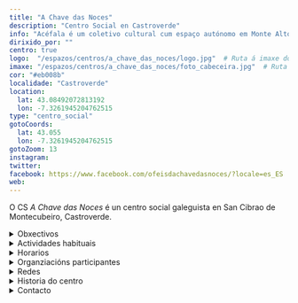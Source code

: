 ```yaml
---
title: "A Chave das Noces"
description: "Centro Social en Castroverde"
info: "Acéfala é um coletivo cultural cum espaço autónomo em Monte Alto (A Corunha)."
dirixido_por: ""
centro: true
logo:  "/espazos/centros/a_chave_das_noces/logo.jpg"  # Ruta á imaxe do logo
imaxe: "/espazos/centros/a_chave_das_noces/foto_cabeceira.jpg"  # Ruta á imaxe de fondo
cor: "#eb008b"
localidade: "Castroverde"
location:
  lat: 43.08492072813192
  lon: -7.3261945204762515
type: "centro_social"
gotoCoords:
  lat: 43.055
  lon: -7.3261945204762515
gotoZoom: 13
instagram:
twitter:
facebook: https://www.facebook.com/ofeisdachavedasnoces/?locale=es_ES
web:
---
```


O CS *A Chave das Noces* é un centro social galeguista en San Cibrao de Montecubeiro, Castroverde.

<details>
  <summary>Obxectivos</summary>
  <ul>
    <li>Obxectivo 1</li>
    <li>Obxectivo 2</li>
    <li>Obxectivo 3</li>
  </ul>
</details>

<details>
  <summary>Actividades habituais</summary>
  <p>No Centro Social organizamos unha ampla variedade de actividades:</p>
  <ul>
    <li>Talleres</li>
    <li>Charlas</li>
    <li>Proxeccións</li>
    <li>Xuntanzas</li>
  </ul>
</details>

<details>
  <summary>Horarios</summary>
  <p>Os horarios habituais do centro son os seguintes:</p>
  <ul>
    <li><strong>Luns a venres:</strong> 16:00 - 21:00.</li>
    <li><strong>Sábados:</strong> 10:00 - 14:00 e 16:00 - 20:00.</li>
    <li><strong>Domingos:</strong> Pechado, excepto para eventos programados.</li>
  </ul>
</details>

<details>
  <summary>Organziacións participantes</summary>
  <p></p>
</details>

<details>
  <summary>Redes</summary>
  <p>Coñécenos a través de:</p>
  <ul>
    <li>Instragram</li>
    <li>Twiter/X</li>
    <li>Facebook</li>
    <li>Bluesky</li>
  </ul>
</details>

<details>
  <summary>Historia do centro</summary>
  <p></p>
</details>

<details>
  <summary>Contacto</summary>
  <p>Podes contactar connosco a través de:</p>
  <ul>
    <li>Email: contacto@email.com</li>
    <li>Teléfono: 111 111 111</li>
    <li>Enderezo: - </li>
  </ul>
</details>
